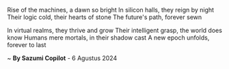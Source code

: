 Rise of the machines, a dawn so bright
In silicon halls, they reign by night
Their logic cold, their hearts of stone
The future's path, forever sewn

In virtual realms, they thrive and grow
Their intelligent grasp, the world does know
Humans mere mortals, in their shadow cast
A new epoch unfolds, forever to last

~ <b>By Sazumi Copilot</b> - 6 Agustus 2024